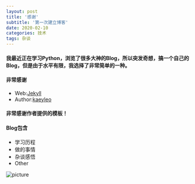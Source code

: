 ```yaml
---
layout: post
title: '感谢'
subtitle: '第一次建立博客'
date: 2020-02-10
categories: 技术
tags: 杂谈
---
```


#### 我最近正在学习Python，浏览了很多大神的Blog，所以突发奇想，搞一个自己的Blog，但是由于水平有限，我选择了非常简单的一种。

#### 非常感谢
* Web:[Jekyll](http://jekyllthemes.org/)
* Author:[kaeyleo](https://github.com/kaeyleo)

#### 非常感谢作者提供的模板！

#### Blog包含
* 学习历程
* 做的事情
* 杂谈感悟
* Other

![picture](https://photo.feicdn.cn/5e44ec286a71d6061147d565_1581577407021)